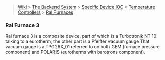 > [Wiki](Home) > [The Backend System](The-Backend-System) > [Specific Device IOC](Specific-Device-IOC) > [Temperature Controllers](Temperature-Controllers) > [Ral Furnaces](Ral-furnaces)


### Ral Furnace 3

Ral furnace 3 is a composite device, part of which is a Turbotronik NT 10 talking to a eurotherm, the other part is a Pfeiffer vacuum gauge
That vacuum gauge is a TPG26X_01 referred to on both GEM (furnace pressure component) and POLARIS (eurotherms with barotrons component).

